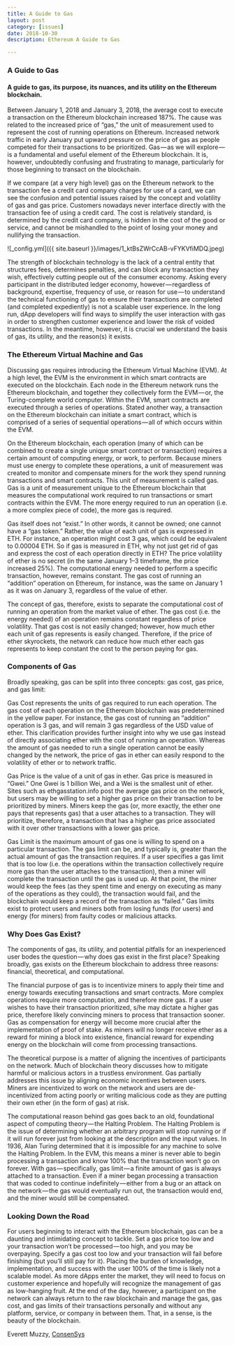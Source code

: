 ```yaml
---
title: A Guide to Gas
layout: post
category: [issues]
date: 2018-10-30
description: Ethereum A Guide to Gas

---
```


### A Guide to Gas
#### A guide to gas, its purpose, its nuances, and its utility on the Ethereum blockchain.

Between January 1, 2018 and January 3, 2018, the average cost to execute a transaction on the Ethereum blockchain increased 187%. The cause was related to the increased price of “gas,” the unit of measurement used to represent the cost of running operations on Ethereum. Increased network traffic in early January put upward pressure on the price of gas as people competed for their transactions to be prioritized. Gas — as we will explore — is a fundamental and useful element of the Ethereum blockchain. It is, however, undoubtedly confusing and frustrating to manage, particularly for those beginning to transact on the blockchain.



If we compare (at a very high level) gas on the Ethereum network to the transaction fee a credit card company charges for use of a card, we can see the confusion and potential issues raised by the concept and volatility of gas and gas price. Customers nowadays never interface directly with the transaction fee of using a credit card. The cost is relatively standard, is determined by the credit card company, is hidden in the cost of the good or service, and cannot be mishandled to the point of losing your money and nullifying the transaction.

![_config.yml]({{ site.baseurl }}/images/1_ktBsZWrCcAB-vFYKVfiMDQ.jpeg)

The strength of blockchain technology is the lack of a central entity that structures fees, determines penalties, and can block any transaction they wish, effectively cutting people out of the consumer economy. Asking every participant in the distributed ledger economy, however — regardless of background, expertise, frequency of use, or reason for use — to understand the technical functioning of gas to ensure their transactions are completed (and completed expediently) is not a scalable user experience. In the long run, dApp developers will find ways to simplify the user interaction with gas in order to strengthen customer experience and lower the risk of voided transactions. In the meantime, however, it is crucial we understand the basis of gas, its utility, and the reason(s) it exists.

### The Ethereum Virtual Machine and Gas
Discussing gas requires introducing the Ethereum Virtual Machine (EVM). At a high level, the EVM is the environment in which smart contracts are executed on the blockchain. Each node in the Ethereum network runs the Ethereum blockchain, and together they collectively form the EVM — or, the Turing-complete world computer. Within the EVM, smart contracts are executed through a series of operations. Stated another way, a transaction on the Ethereum blockchain can initiate a smart contract, which is comprised of a series of sequential operations — all of which occurs within the EVM.

On the Ethereum blockchain, each operation (many of which can be combined to create a single unique smart contract or transaction) requires a certain amount of computing energy, or work, to perform. Because miners must use energy to complete these operations, a unit of measurement was created to monitor and compensate miners for the work they spend running transactions and smart contracts. This unit of measurement is called gas. Gas is a unit of measurement unique to the Ethereum blockchain that measures the computational work required to run transactions or smart contracts within the EVM. The more energy required to run an operation (i.e. a more complex piece of code), the more gas is required.

Gas itself does not “exist.” In other words, it cannot be owned; one cannot have a “gas token.” Rather, the value of each unit of gas is expressed in ETH. For instance, an operation might cost 3 gas, which could be equivalent to 0.00004 ETH. So if gas is measured in ETH, why not just get rid of gas and express the cost of each operation directly in ETH? The price volatility of ether is no secret (in the same January 1–3 timeframe, the price increased 25%). The computational energy needed to perform a specific transaction, however, remains constant. The gas cost of running an “addition” operation on Ethereum, for instance, was the same on January 1 as it was on January 3, regardless of the value of ether.

The concept of gas, therefore, exists to separate the computational cost of running an operation from the market value of ether. The gas cost (i.e. the energy needed) of an operation remains constant regardless of price volatility. That gas cost is not easily changed; however, how much ether each unit of gas represents is easily changed. Therefore, if the price of ether skyrockets, the network can reduce how much ether each gas represents to keep constant the cost to the person paying for gas.


### Components of Gas
Broadly speaking, gas can be split into three concepts: gas cost, gas price, and gas limit:

Gas Cost represents the units of gas required to run each operation. The gas cost of each operation on the Ethereum blockchain was predetermined in the yellow paper. For instance, the gas cost of running an “addition” operation is 3 gas, and will remain 3 gas regardless of the USD value of ether. This clarification provides further insight into why we use gas instead of directly associating ether with the cost of running an operation. Whereas the amount of gas needed to run a single operation cannot be easily changed by the network, the price of gas in ether can easily respond to the volatility of ether or to network traffic.

Gas Price is the value of a unit of gas in ether. Gas price is measured in “Gwei.” One Gwei is 1 billion Wei, and a Wei is the smallest unit of ether. Sites such as ethgasstation.info post the average gas price on the network, but users may be willing to set a higher gas price on their transaction to be prioritized by miners. Miners keep the gas (or, more exactly, the ether one pays that represents gas) that a user attaches to a transaction. They will prioritize, therefore, a transaction that has a higher gas price associated with it over other transactions with a lower gas price.

Gas Limit is the maximum amount of gas one is willing to spend on a particular transaction. The gas limit can be, and typically is, greater than the actual amount of gas the transaction requires. If a user specifies a gas limit that is too low (i.e. the operations within the transaction collectively require more gas than the user attaches to the transaction), then a miner will complete the transaction until the gas is used up. At that point, the miner would keep the fees (as they spent time and energy on executing as many of the operations as they could), the transaction would fail, and the blockchain would keep a record of the transaction as “failed.” Gas limits exist to protect users and miners both from losing funds (for users) and energy (for miners) from faulty codes or malicious attacks.

### Why Does Gas Exist?
The components of gas, its utility, and potential pitfalls for an inexperienced user bodes the question — why does gas exist in the first place? Speaking broadly, gas exists on the Ethereum blockchain to address three reasons: financial, theoretical, and computational.

The financial purpose of gas is to incentivize miners to apply their time and energy towards executing transactions and smart contracts. More complex operations require more computation, and therefore more gas. If a user wishes to have their transaction prioritized, s/he may dictate a higher gas price, therefore likely convincing miners to process that transaction sooner. Gas as compensation for energy will become more crucial after the implementation of proof of stake. As miners will no longer receive ether as a reward for mining a block into existence, financial reward for expending energy on the blockchain will come from processing transactions.

The theoretical purpose is a matter of aligning the incentives of participants on the network. Much of blockchain theory discusses how to mitigate harmful or malicious actors in a trustless environment. Gas partially addresses this issue by aligning economic incentives between users. Miners are incentivized to work on the network and users are de-incentivized from acting poorly or writing malicious code as they are putting their own ether (in the form of gas) at risk.

The computational reason behind gas goes back to an old, foundational aspect of computing theory — the Halting Problem. The Halting Problem is the issue of determining whether an arbitrary program will stop running or if it will run forever just from looking at the description and the input values. In 1936, Alan Turing determined that it is impossible for any machine to solve the Halting Problem. In the EVM, this means a miner is never able to begin processing a transaction and know 100% that the transaction won’t go on forever. With gas — specifically, gas limit — a finite amount of gas is always attached to a transaction. Even if a miner began processing a transaction that was coded to continue indefinitely — either from a bug or an attack on the network — the gas would eventually run out, the transaction would end, and the miner would still be compensated.

### Looking Down the Road
For users beginning to interact with the Ethereum blockchain, gas can be a daunting and intimidating concept to tackle. Set a gas price too low and your transaction won’t be processed — too high, and you may be overpaying. Specify a gas cost too low and your transaction will fail before finishing (but you’ll still pay for it). Placing the burden of knowledge, implementation, and success with the user 100% of the time is likely not a scalable model. As more dApps enter the market, they will need to focus on customer experience and hopefully will recognize the management of gas as low-hanging fruit. At the end of the day, however, a participant on the network can always return to the raw blockchain and manage the gas, gas cost, and gas limits of their transactions personally and without any platform, service, or company in between them. That, in a sense, is the beauty of the blockchain.

Everett Muzzy, [ConsenSys](https://media.consensys.net/a-guide-to-gas-12b40d03605d)
